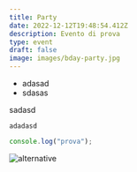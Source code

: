 ```yaml
---
title: Party
date: 2022-12-12T19:48:54.412Z
description: Evento di prova
type: event
draft: false
image: images/bday-party.jpg
---
```


- adasad
- sdasas

sadasd

`adadasd`

```javascript
console.log("prova");
```

![alternative](/images/aperitif.jpg "aperitif")
